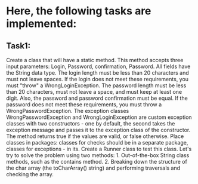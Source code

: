 # Here, the following tasks are implemented:
## Task1:
Create a class that will have a static method.
This method accepts three input parameters: Login, Password, confirmation, Password. All fields have the String data type.
The login length must be less than 20 characters and must not leave spaces.
If the login does not meet these requirements, you must "throw" a WrongLoginException.
The password length must be less than 20 characters, must not leave a space, and must keep at least one digit.
Also, the password and password confirmation must be equal.
If the password does not meet these requirements, you must throw a WrongPasswordException.
The exception classes WrongPasswordException and WrongLoginException are custom exception classes with two constructors - one by default, the second takes the exception message and passes it to the exception class of the constructor.
The method returns true if the values ​​are valid, or false otherwise.
Place classes in packages: classes for checks should be in a separate package, classes for exceptions - in its.
Create a Runner class to test this class.
Let's try to solve the problem using two methods: 1. Out-of-the-box String class methods, such as the contains method. 2. Breaking down the structure of the char array (the toCharArray() string) and performing traversals and checking the array.
